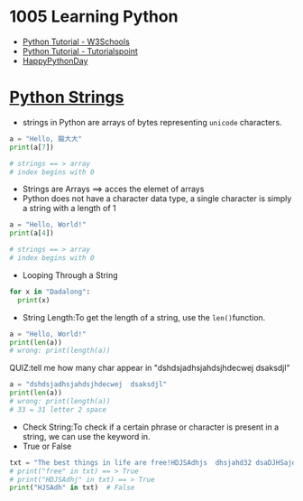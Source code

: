 # 1005 Learning Python
- [Python Tutorial - W3Schools](https://www.w3schools.com/python/)
- [Python Tutorial - Tutorialspoint](https://www.tutorialspoint.com/python/index.htm)
- [HappyPythonDay](https://github.com/MyFirstSecurity2020/HappyPythonDay)

# [Python Strings](https://www.w3schools.com/python/python_strings.asp)

- strings in Python are arrays of bytes representing `unicode` characters.
``` python
a = "Hello, 龍大大"
print(a[7])

# strings == > array
# index begins with 0
```
- Strings are Arrays ==> acces the elemet of arrays
- Python does not have a character data type, a single character is simply a string with a length of 1

``` python
a = "Hello, World!"
print(a[4])

# strings == > array
# index begins with 0
```
- Looping Through a String

``` python
for x in "Dadalong":
  print(x)
```
- String Length:To get the length of a string, use the `len()`function.
``` python
a = "Hello, World!"
print(len(a))
# wrong: print(length(a))
```

QUIZ:tell me how many char appear in "dshdsjadhsjahdsjhdecwej  dsaksdjl"

``` python
a = "dshdsjadhsjahdsjhdecwej  dsaksdjl"
print(len(a))
# wrong: print(length(a))
# 33 = 31 letter 2 space
```
- Check String:To check if a certain phrase or character is present in a string, we can use the keyword in.
- True or False
``` python
txt = "The best things in life are free!HDJSAdhjs  dhsjahd32 dsaDJHSajdh "
# print("free" in txt) == > True
# print("HDJSAdhj" in txt) == > True
print("HJSAdh" in txt)  # False
```

``` python

```

``` python

```

``` python

```

``` python

```

``` python

```

``` python

```
